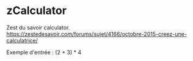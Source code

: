 # zCalculator
Zest du savoir calculator.
https://zestedesavoir.com/forums/sujet/4166/octobre-2015-creez-une-calculatrice/

Exemple d'entrée : (2 + 3) * 4
